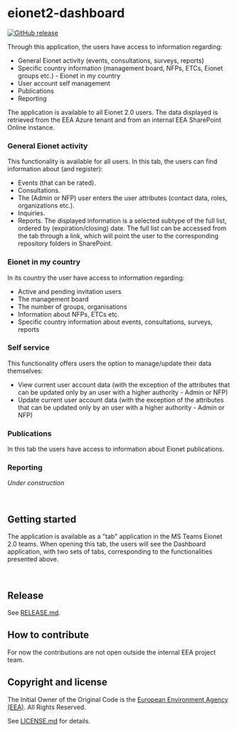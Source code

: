 # eionet2-dashboard

[![GitHub release](https://img.shields.io/github/v/release/eea/eionet2-dashboard)](https://github.com/eea/eionet2-dashboard/releases)

Through this application, the users have access to information regarding:
- General Eionet activity (events, consultations, surveys, reports)
- Specific country information (management board, NFPs, ETCs, Eionet groups etc.) - Eionet in my country
- User account self management
- Publications
- Reporting

The application is available to all Eionet 2.0 users.
The data displayed is retrieved from the EEA Azure tenant and from an internal EEA SharePoint Online instance.

### General Eionet activity

This functionality is available for all users. In this tab, the users can find information about (and register):
- Events (that can be rated).
- Consultations.
- The (Admin or NFP) user enters the user attributes (contact data, roles, organizations etc.).
- Inquiries.
- Reports.
The displayed information is a selected subtype of the full list, ordered by (expiration/closing) date. The full list can be accessed from the tab through a link, which will point the user to the corresponding repository folders in SharePoint.

### Eionet in my country

In its country the user have access to  information regarding:
- Active and pending invitation users
- The management board
- The number of groups, organisations
- Information about NFPs, ETCs etc.
- Specific country information about events, consultations, surveys, reports

### Self service

This functionality offers users the option to manage/update their data themselves:
- View current user account data (with the exception of the attributes that can be updated only by an user with a higher authority - Admin or NFP) 
- Update current user account data (with the exception of the attributes that can be updated only by an user with a higher authority - Admin or NFP) 

### Publications

In this tab the users have access to information about Eionet publications.

### Reporting

_Under construction_

<br/>

## Getting started

The application is available as a "tab" application in the MS Teams Eionet 2.0 teams.
When opening this tab, the users will see the Dashboard application, with two sets of tabs, corresponding to the functionalities presented above.

<br/>

## Release

See [RELEASE.md](https://github.com/eea/eionet2-dashboard/blob/master/RELEASE.md).

## How to contribute

For now the contributions are not open outside the internal EEA project team.

## Copyright and license

The Initial Owner of the Original Code is the [European Environment Agency (EEA)](http://eea.europa.eu).
All Rights Reserved.

See [LICENSE.md](https://github.com/eea/eionet2-dashboard/blob/master/LICENSE.md) for details.